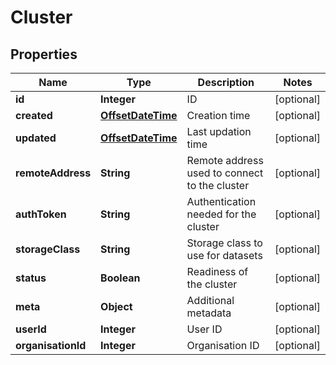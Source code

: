 
# Cluster

## Properties
Name | Type | Description | Notes
------------ | ------------- | ------------- | -------------
**id** | **Integer** | ID |  [optional]
**created** | [**OffsetDateTime**](OffsetDateTime.md) | Creation time |  [optional]
**updated** | [**OffsetDateTime**](OffsetDateTime.md) | Last updation time |  [optional]
**remoteAddress** | **String** | Remote address used to connect to the cluster |  [optional]
**authToken** | **String** | Authentication needed for the cluster |  [optional]
**storageClass** | **String** | Storage class to use for datasets |  [optional]
**status** | **Boolean** | Readiness of the cluster |  [optional]
**meta** | **Object** | Additional metadata |  [optional]
**userId** | **Integer** | User ID |  [optional]
**organisationId** | **Integer** | Organisation ID |  [optional]



